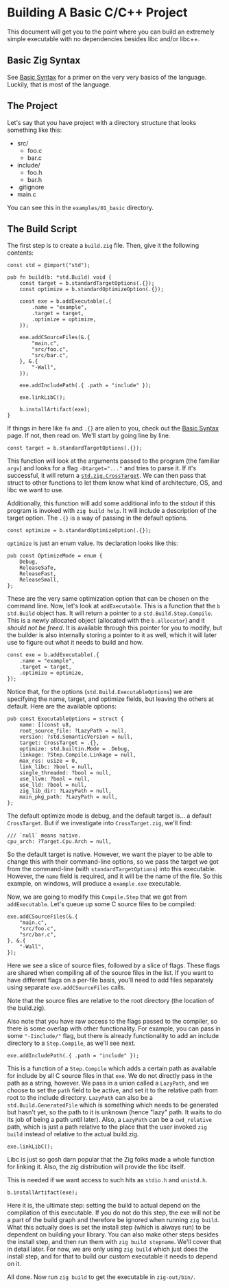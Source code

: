 # Building A Basic C/C++ Project

This document will get you to the point where you can build an extremely simple
executable with no dependencies besides libc and/or libc++.

## Basic Zig Syntax

See [Basic Syntax](./SYNTAX_01_BASIC.md) for a primer on the very very basics
of the language. Luckily, that is most of the language.

## The Project

Let's say that you have project with a directory structure that looks something
like this:

- src/
  - foo.c
  - bar.c
- include/
  - foo.h
  - bar.h
- .gitignore
- main.c

You can see this in the `examples/01_basic` directory.

## The Build Script

The first step is to create a `build.zig` file. Then, give it the following
contents:

```zig
const std = @import("std");

pub fn build(b: *std.Build) void {
    const target = b.standardTargetOptions(.{});
    const optimize = b.standardOptimizeOption(.{});

    const exe = b.addExecutable(.{
        .name = "example",
        .target = target,
        .optimize = optimize,
    });

    exe.addCSourceFiles(&.{
        "main.c",
        "src/foo.c",
        "src/bar.c",
    }, &.{
        "-Wall",
    });

    exe.addIncludePath(.{ .path = "include" });

    exe.linkLibC();

    b.installArtifact(exe);
}
```

If things in here like `fn` and `.{}` are alien to you, check out the [Basic Syntax](./BASIC_ZIG_SYNTAX.md)
page. If not, then read on. We'll start by going line by line.

```zig
const target = b.standardTargetOptions(.{});
```

This function will look at the arguments passed to the program (the familiar
`argv`) and looks for a flag `-Dtarget="..."` and tries to parse it. If it's
successful, it will return a [`std.zig.CrossTarget`](https://ziglang.org/documentation/master/std/#A;std:zig.CrossTarget).
We can then pass that struct to other functions to let them know what kind of
architecture, OS, and libc we want to use.

Additionally, this function will add some additional info to the stdout if this
program is invoked with `zig build help`. It will include a description of the
target option. The `.{}` is a way of passing in the default options.

```zig
const optimize = b.standardOptimizeOption(.{});
```

`optimize` is just an enum value. Its declaration looks like this:

```zig
pub const OptimizeMode = enum {
    Debug,
    ReleaseSafe,
    ReleaseFast,
    ReleaseSmall,
};
```

These are the very same optimization option that can be chosen on the command line.
Now, let's look at `addExecutable`. This is a function that the `b` `std.Build`
object has. It will return a pointer to a `std.Build.Step.Compile`. This is a newly
allocated object (allocated with the `b.allocator`) and it _should not be freed_.
It is available through this pointer for you to modify, but the builder is also
internally storing a pointer to it as well, which it will later use to figure out
what it needs to build and how.

```zig
const exe = b.addExecutable(.{
    .name = "example",
    .target = target,
    .optimize = optimize,
});
```

Notice that, for the options (`std.Build.ExecutableOptions`) we are specifying
the name, target, and optimize fields, but leaving the others at default. Here
are the available options:

```zig
pub const ExecutableOptions = struct {
    name: []const u8,
    root_source_file: ?LazyPath = null,
    version: ?std.SemanticVersion = null,
    target: CrossTarget = .{},
    optimize: std.builtin.Mode = .Debug,
    linkage: ?Step.Compile.Linkage = null,
    max_rss: usize = 0,
    link_libc: ?bool = null,
    single_threaded: ?bool = null,
    use_llvm: ?bool = null,
    use_lld: ?bool = null,
    zig_lib_dir: ?LazyPath = null,
    main_pkg_path: ?LazyPath = null,
};
```

The default optimize mode is debug, and the default target is... a default `CrossTarget`.
But if we investigate into `CrossTarget.zig`, we'll find:

```zig
/// `null` means native.
cpu_arch: ?Target.Cpu.Arch = null,
```

So the default target is native. However, we want the player to be able to change
this with their command-line options, so we pass the target we got from the command-line
(with `standardTargetOptions`) into this executable. However, the `name` field is
required, and it will be the name of the file. So this example, on windows, will
produce a `example.exe` executable.

Now, we are going to modify this `Compile.Step` that we got from `addExecutable`.
Let's queue up some C source files to be compiled:

```zig
exe.addCSourceFiles(&.{
    "main.c",
    "src/foo.c",
    "src/bar.c",
}, &.{
    "-Wall",
});
```

Here we see a slice of source files, followed by a slice of flags. These flags
are shared when compiling all of the source files in the list. If you want to
have different flags on a per-file basis, you'll need to add files separately
using separate `exe.addCSourceFiles` calls.

Note that the source files are relative to the root directory (the location of
the build.zig).

Also note that you have raw access to the flags passed to the compiler, so there
is some overlap with other functionality. For example, you can pass in some
`"-Iinclude/"` flag, but there is already functionality to add an include directory
to a `Step.Compile`, as we'll see next.

```zig
exe.addIncludePath(.{ .path = "include" });
```

This is a function of a `Step.Compile` which adds a certain path as available for
include by all C source files in that `exe`. We do not directly pass in the path
as a string, however. We pass in a union called a `LazyPath`, and we choose to
set the `path` field to be active, and set it to the relative path from root to
the include directory. `LazyPath` can also be a `std.Build.GeneratedFile` which
is something which needs to be generated but hasn't yet, so the path to it is
unknown (hence "lazy" path. It waits to do its job of being a path until later).
Also, a `LazyPath` can be a `cwd_relative` path, which is just a path relative to
the place that the user invoked `zig build` instead of relative to the actual
build.zig.


```zig
exe.linkLibC();
```

Libc is just so gosh darn popular that the Zig folks made a whole function for
linking it. Also, the zig distribution will provide the libc itself.

This is needed if we want access to such hits as `stdio.h` and `unistd.h`.

```zig
b.installArtifact(exe);
```

Here it is, the ultimate step: setting the build to actual depend on the compilation
of this executable. If you do not do this step, the exe will not be a part of the
build graph and therefore be ignored when running `zig build`. What this actually
does is set the install step (which is always run) to be dependent on building your
library. You can also make other steps besides the install step, and then run
them with `zig build stepname`. We'll cover that in detail later. For now, we are
only using `zig build` which just does the install step, and for that to build
our custom executable it needs to depend on it.

All done. Now run `zig build` to get the executable in `zig-out/bin/`.
